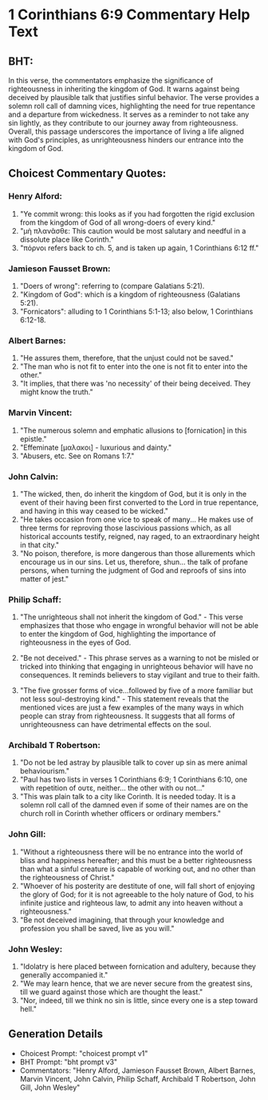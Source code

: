 # 1 Corinthians 6:9 Commentary Help Text

## BHT:
In this verse, the commentators emphasize the significance of righteousness in inheriting the kingdom of God. It warns against being deceived by plausible talk that justifies sinful behavior. The verse provides a solemn roll call of damning vices, highlighting the need for true repentance and a departure from wickedness. It serves as a reminder to not take any sin lightly, as they contribute to our journey away from righteousness. Overall, this passage underscores the importance of living a life aligned with God's principles, as unrighteousness hinders our entrance into the kingdom of God.

## Choicest Commentary Quotes:
### Henry Alford:
1. "Ye commit wrong: this looks as if you had forgotten the rigid exclusion from the kingdom of God of all wrong-doers of every kind." 
2. "μὴ πλανᾶσθε: This caution would be most salutary and needful in a dissolute place like Corinth."
3. "πόρνοι refers back to ch. 5, and is taken up again, 1 Corinthians 6:12 ff."

### Jamieson Fausset Brown:
1. "Doers of wrong": referring to (compare Galatians 5:21).
2. "Kingdom of God": which is a kingdom of righteousness (Galatians 5:21).
3. "Fornicators": alluding to 1 Corinthians 5:1-13; also below, 1 Corinthians 6:12-18.

### Albert Barnes:
1. "He assures them, therefore, that the unjust could not be saved."
2. "The man who is not fit to enter into the one is not fit to enter into the other."
3. "It implies, that there was 'no necessity' of their being deceived. They might know the truth."

### Marvin Vincent:
1. "The numerous solemn and emphatic allusions to [fornication] in this epistle." 
2. "Effeminate [μαλακοι] - luxurious and dainty." 
3. "Abusers, etc. See on Romans 1:7."

### John Calvin:
1. "The wicked, then, do inherit the kingdom of God, but it is only in the event of their having been first converted to the Lord in true repentance, and having in this way ceased to be wicked."
2. "He takes occasion from one vice to speak of many... He makes use of three terms for reproving those lascivious passions which, as all historical accounts testify, reigned, nay raged, to an extraordinary height in that city."
3. "No poison, therefore, is more dangerous than those allurements which encourage us in our sins. Let us, therefore, shun... the talk of profane persons, when turning the judgment of God and reproofs of sins into matter of jest."

### Philip Schaff:
1. "The unrighteous shall not inherit the kingdom of God." - This verse emphasizes that those who engage in wrongful behavior will not be able to enter the kingdom of God, highlighting the importance of righteousness in the eyes of God.

2. "Be not deceived." - This phrase serves as a warning to not be misled or tricked into thinking that engaging in unrighteous behavior will have no consequences. It reminds believers to stay vigilant and true to their faith.

3. "The five grosser forms of vice...followed by five of a more familiar but not less soul-destroying kind." - This statement reveals that the mentioned vices are just a few examples of the many ways in which people can stray from righteousness. It suggests that all forms of unrighteousness can have detrimental effects on the soul.

### Archibald T Robertson:
1. "Do not be led astray by plausible talk to cover up sin as mere animal behaviourism."
2. "Paul has two lists in verses 1 Corinthians 6:9; 1 Corinthians 6:10, one with repetition of ουτε, neither... the other with ου not..."
3. "This was plain talk to a city like Corinth. It is needed today. It is a solemn roll call of the damned even if some of their names are on the church roll in Corinth whether officers or ordinary members."

### John Gill:
1. "Without a righteousness there will be no entrance into the world of bliss and happiness hereafter; and this must be a better righteousness than what a sinful creature is capable of working out, and no other than the righteousness of Christ."
2. "Whoever of his posterity are destitute of one, will fall short of enjoying the glory of God; for it is not agreeable to the holy nature of God, to his infinite justice and righteous law, to admit any into heaven without a righteousness."
3. "Be not deceived imagining, that through your knowledge and profession you shall be saved, live as you will."

### John Wesley:
1. "Idolatry is here placed between fornication and adultery, because they generally accompanied it."
2. "We may learn hence, that we are never secure from the greatest sins, till we guard against those which are thought the least."
3. "Nor, indeed, till we think no sin is little, since every one is a step toward hell."


## Generation Details
- Choicest Prompt: "choicest prompt v1"
- BHT Prompt: "bht prompt v3"
- Commentators: "Henry Alford, Jamieson Fausset Brown, Albert Barnes, Marvin Vincent, John Calvin, Philip Schaff, Archibald T Robertson, John Gill, John Wesley"
